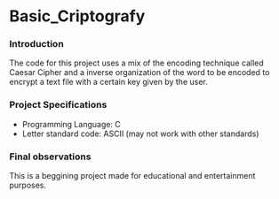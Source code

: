 # Basic_Criptografy

### Introduction
The code for this project uses a mix of the encoding technique called Caesar Cipher and a inverse organization of the word to be encoded to encrypt a text file with a certain key given by the user.

### Project Specifications
- Programming Language: C
- Letter standard code: ASCII (may not work with other standards)

### Final observations
This is a beggining project made for educational and entertainment purposes.
